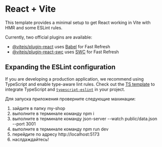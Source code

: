 # React + Vite

This template provides a minimal setup to get React working in Vite with HMR and some ESLint rules.

Currently, two official plugins are available:

- [@vitejs/plugin-react](https://github.com/vitejs/vite-plugin-react/blob/main/packages/plugin-react/README.md) uses [Babel](https://babeljs.io/) for Fast Refresh
- [@vitejs/plugin-react-swc](https://github.com/vitejs/vite-plugin-react-swc) uses [SWC](https://swc.rs/) for Fast Refresh

## Expanding the ESLint configuration

If you are developing a production application, we recommend using TypeScript and enable type-aware lint rules. Check out the [TS template](https://github.com/vitejs/vite/tree/main/packages/create-vite/template-react-ts) to integrate TypeScript and [`typescript-eslint`](https://typescript-eslint.io) in your project.



Для запуска приложения проверните следующие махинации:

1) зайдите в папку my-shop
2) выполните в терминале команду npm i   
3) выполните в терминале команду json-server --watch public/data.json --port 3001   
4) выполните в терминале команду npm run dev
5) перейдите по адресу http://localhost:5173 
6) наслдаждайтесь!

